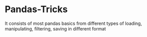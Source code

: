 # Pandas-Tricks
It consists of most pandas basics from different types of loading, manipulating, filtering, saving in different format 
